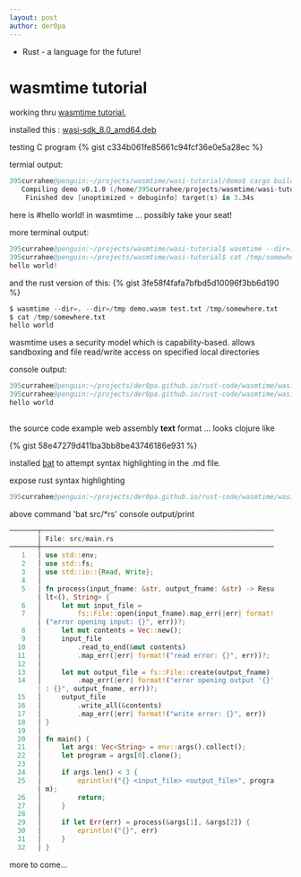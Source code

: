 ```yaml
---
layout: post
author: der0pa
---
```


* Rust - a language for the future!

# wasmtime tutorial


working thru [wasmtime tutorial.](https://github.com/bytecodealliance/wasmtime/blob/master/docs/WASI-tutorial.md)


installed this : [wasi-sdk_8.0_amd64.deb](https://github.com/CraneStation/wasi-sdk/releases/download/wasi-sdk-8/wasi-sdk_8.0_amd64.deb)

testing C program
{% gist c334b061fe85661c94fcf36e0e5a28ec %}

termial output:
```s
395currahee@penguin:~/projects/wasmtime/wasi-tutorial/demo$ cargo build --target wasm32-wasi
   Compiling demo v0.1.0 (/home/395currahee/projects/wasmtime/wasi-tutorial/demo)
    Finished dev [unoptimized + debuginfo] target(s) in 3.34s
```
here is #hello world! in wasmtime  ... possibly take your seat!

more terminal output:
```s
395currahee@penguin:~/projects/wasmtime/wasi-tutorial$ wasmtime --dir=. --dir=/tmp demo.wasm test.txt /tmp/somewhere.txt
395currahee@penguin:~/projects/wasmtime/wasi-tutorial$ cat /tmp/somewhere.txt 
hello world!
```

and the rust version of this:
{% gist 3fe58f4fafa7bfbd5d10096f3bb6d190 %}

```s
$ wasmtime --dir=. --dir=/tmp demo.wasm test.txt /tmp/somewhere.txt
$ cat /tmp/somewhere.txt
hello world
```
wasmtime uses a security model which is capability-based.
allows sandboxing and file read/write access on specified local directories 

console output: 
```s
395currahee@penguin:~/projects/der0pa.github.io/rust-code/wasmtime/wasi-tutorial$ nano demo.wat
395currahee@penguin:~/projects/der0pa.github.io/rust-code/wasmtime/wasi-tutorial$ wasmtime demo.wat
hello world
 
```

the source code example web assembly **text** format   ... looks clojure like
 
{% gist 58e47279d411ba3bb8be43746186e931 %}

installed [bat](https://github.com/sharkdp/bat/releases/download/v0.12.1/bat_0.12.1_amd64.deb) to attempt syntax highlighting in the .md file.

expose rust syntax highlighting
```s
395currahee@penguin:~/projects/der0pa.github.io/rust-code/wasmtime/wasi-tutorial/demo$ bat src/*.rs
```
above command 'bat src/*rs'
console output/print

```rust
───────┬──────────────────────────────────────────────────────────
       │ File: src/main.rs
───────┼──────────────────────────────────────────────────────────
   1   │ use std::env;
   2   │ use std::fs;
   3   │ use std::io::{Read, Write};
   4   │ 
   5   │ fn process(input_fname: &str, output_fname: &str) -> Resu
       │ lt<(), String> {
   6   │     let mut input_file =
   7   │         fs::File::open(input_fname).map_err(|err| format!
       │ ("error opening input: {}", err))?;
   8   │     let mut contents = Vec::new();
   9   │     input_file
  10   │         .read_to_end(&mut contents)
  11   │         .map_err(|err| format!("read error: {}", err))?;
  12   │ 
  13   │     let mut output_file = fs::File::create(output_fname)
  14   │         .map_err(|err| format!("error opening output '{}'
       │ : {}", output_fname, err))?;
  15   │     output_file
  16   │         .write_all(&contents)
  17   │         .map_err(|err| format!("write error: {}", err))
  18   │ }
  19   │ 
  20   │ fn main() {
  21   │     let args: Vec<String> = env::args().collect();
  22   │     let program = args[0].clone();
  23   │ 
  24   │     if args.len() < 3 {
  25   │         eprintln!("{} <input_file> <output_file>", progra
       │ m);
  26   │         return;
  27   │     }
  28   │ 
  29   │     if let Err(err) = process(&args[1], &args[2]) {
  30   │         eprintln!("{}", err)
  31   │     }
  32   │ }
```
more to come...